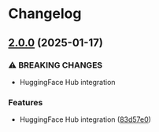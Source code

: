 # Changelog

## [2.0.0](https://github.com/zentrum-lexikographie/dwdsmor/compare/v1.0.0...v2.0.0) (2025-01-17)


### ⚠ BREAKING CHANGES

* HuggingFace Hub integration

### Features

* HuggingFace Hub integration ([83d57e0](https://github.com/zentrum-lexikographie/dwdsmor/commit/83d57e08bc5af6bcea3794e3ec3e3993c894f895))
